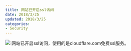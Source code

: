 ```yaml
---
title: 网站已开启ssl访问
date: 2018/3/25
updated: 2018/3/25
categories:
- Security
---
```

![](https://ws2.sinaimg.cn/large/006tKfTcgy1fqh244g88lj30gb0agzlh.jpg)
网站已开启ssl访问，使用的是cloudflare.com免费ssl服务。